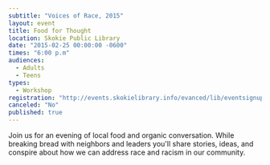 ```yaml
---
subtitle: "Voices of Race, 2015"
layout: event
title: Food for Thought
location: Skokie Public Library
date: "2015-02-25 00:00:00 -0600"
times: "6:00 p.m"
audiences: 
  - Adults
  - Teens
types: 
  - Workshop
registration: "http://events.skokielibrary.info/evanced/lib/eventsignup.asp?ID=22660"
canceled: "No"
published: true
---
```


Join us for an evening of local food and organic conversation. While breaking bread with neighbors and leaders you'll share stories, ideas, and conspire about how we can address race and racism in our community.